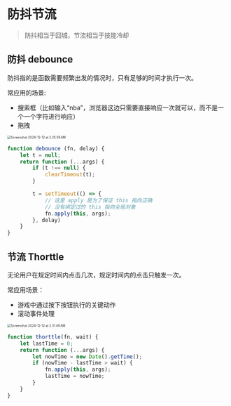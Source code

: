 # 防抖节流

> 防抖相当于回城，节流相当于技能冷却



## 防抖 debounce

防抖指的是函数需要频繁出发的情况时，只有足够的时间才执行一次。

常应用的场景:

- 搜索框（比如输入“nba”，浏览器这边只需要直接响应一次就可以，而不是一个一个字符进行响应）
- 拖拽

<img src="/Users/lujiema/Documents/typora-user-images/Screenshot 2024-12-12 at 2.25.59 AM.png" alt="Screenshot 2024-12-12 at 2.25.59 AM" style="zoom:50%;" />

```javascript
function debounce (fn, delay) {
    let t = null;
    return function (...args) {
        if (t !== null) {
            clearTimeout(t);
        }

        t = setTimeout(() => {
          	// 这里 apply 是为了保证 this 指向正确
          	// 没有绑定过的 this 指向全局对象
            fn.apply(this, args);
        }, delay)
    }
}
```



## 节流 Thorttle

无论用户在规定时间内点击几次，规定时间内的点击只触发一次。

常应用场景：

- 游戏中通过按下按钮执行的关键动作
- 滚动事件处理

<img src="/Users/lujiema/Documents/typora-user-images/Screenshot 2024-12-12 at 2.31.49 AM.png" alt="Screenshot 2024-12-12 at 2.31.49 AM" style="zoom:50%;" />

```javascript
function thorttle(fn, wait) {
    let lastTime = 0;
    return function (...args) {
        let nowTime = new Date().getTime();
        if (nowTime - lastTime > wait) {
            fn.apply(this, args);
            lastTime = nowTime;
        }
    }
}
```













